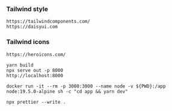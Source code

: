 ### Tailwind style

```
https://tailwindcomponents.com/
https://daisyui.com
```

### Tailwind icons

```
https://heroicons.com/
```

```
yarn build
npx serve out -p 8000
http://localhost:8000
```

```
docker run -it --rm -p 3000:3000 --name node -v ${PWD}:/app node:19.5.0-alpine sh -c "cd app && yarn dev"
```

```
npx prettier --write .
```

